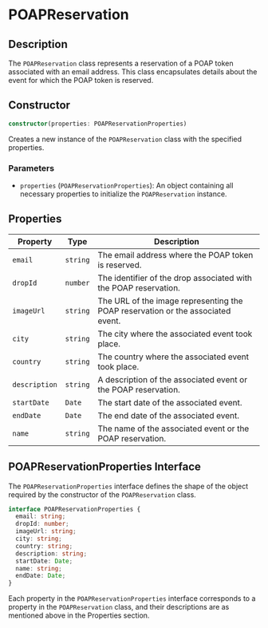 # POAPReservation

## Description

The `POAPReservation` class represents a reservation of a POAP token associated with an email address. This class encapsulates details about the event for which the POAP token is reserved.

## Constructor

```typescript
constructor(properties: POAPReservationProperties)
```

Creates a new instance of the `POAPReservation` class with the specified properties.

### Parameters

- `properties` (`POAPReservationProperties`): An object containing all necessary properties to initialize the `POAPReservation` instance.

## Properties

| Property      | Type     | Description                                                                     |
| ------------- | -------- | ------------------------------------------------------------------------------- |
| `email`       | `string` | The email address where the POAP token is reserved.                             |
| `dropId`      | `number` | The identifier of the drop associated with the POAP reservation.                |
| `imageUrl`    | `string` | The URL of the image representing the POAP reservation or the associated event. |
| `city`        | `string` | The city where the associated event took place.                                 |
| `country`     | `string` | The country where the associated event took place.                              |
| `description` | `string` | A description of the associated event or the POAP reservation.                  |
| `startDate`   | `Date`   | The start date of the associated event.                                         |
| `endDate`     | `Date`   | The end date of the associated event.                                           |
| `name`        | `string` | The name of the associated event or the POAP reservation.                       |

## POAPReservationProperties Interface

The `POAPReservationProperties` interface defines the shape of the object required by the constructor of the `POAPReservation` class.

```typescript
interface POAPReservationProperties {
  email: string;
  dropId: number;
  imageUrl: string;
  city: string;
  country: string;
  description: string;
  startDate: Date;
  name: string;
  endDate: Date;
}
```

Each property in the `POAPReservationProperties` interface corresponds to a property in the `POAPReservation` class, and their descriptions are as mentioned above in the Properties section.
